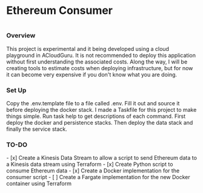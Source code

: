 <h1>Ethereum Consumer<h1>

<h3>Overview</h3>
<p>
This project is experimental and it being developed using a cloud playground in ACloudGuru. It is not recommended to deploy this application without first understanding the associated costs. Along the way, I will be creating tools to estimate costs when deploying infrastructure, but for now it can become very expensive if you don't know what you are doing.
</p>

<h3>Set Up</h3>
Copy the .env.template file to a file called .env. Fill it out and source it before deploying the docker stack.
I made a Taskfile for this project to make things simple. Run task help to get descriptions of each command. First deploy the docker and persistence stacks. Then deploy the data stack and finally the service stack.

<h3>TO-DO</h3>
- [x] Create a Kinesis Data Stream to allow a script to send Ethereum data to a Kinesis data stream using Terraform
- [x] Create Python script to consume Ethereum data
- [x] Create a Docker implementation for the consumer script
- [ ] Create a Fargate implementation for the new Docker container using Terraform
